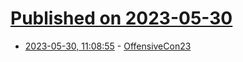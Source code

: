 # [Published on 2023-05-30](index.md)

* [2023-05-30, 11:08:55](https://lobste.rs/s/amvnne/offensivecon23) - [OffensiveCon23](https://www.youtube.com/watch?v=BarJCn4yChA&list=PLYvhPWR_XYJmh-qBNKUrlyjQYKBpCDZzB&pp=iAQB)
